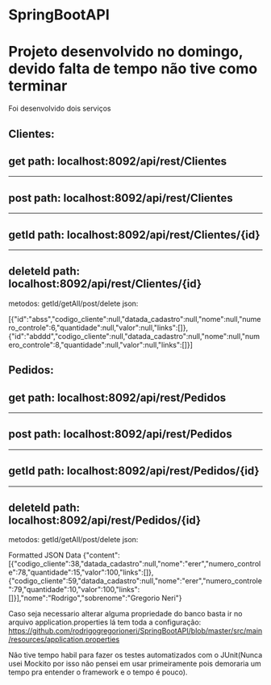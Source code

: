 # SpringBootAPI

# Projeto desenvolvido no domingo, devido falta de tempo não tive como terminar 

Foi desenvolvido dois serviços

Clientes:
-------------
get
path: localhost:8092/api/rest/Clientes
--------------
-------------
post
path: localhost:8092/api/rest/Clientes
--------------
-------------
getId
path: localhost:8092/api/rest/Clientes/{id}
--------------
-------------
deleteId
path: localhost:8092/api/rest/Clientes/{id}
--------------
metodos: getId/getAll/post/delete
json:  

[{"id":"abss","codigo_cliente":null,"datada_cadastro":null,"nome":null,"numero_controle":6,"quantidade":null,"valor":null,"links":[]},{"id":"abddd","codigo_cliente":null,"datada_cadastro":null,"nome":null,"numero_controle":8,"quantidade":null,"valor":null,"links":[]}]





Pedidos:
-------------
get
path: localhost:8092/api/rest/Pedidos
--------------
-------------
post
path: localhost:8092/api/rest/Pedidos
--------------
-------------
getId
path: localhost:8092/api/rest/Pedidos/{id}
--------------
-------------
deleteId
path: localhost:8092/api/rest/Pedidos/{id}
--------------
metodos: getId/getAll/post/delete
json:  

Formatted JSON Data
{"content":[{"codigo_cliente":38,"datada_cadastro":null,"nome":"erer","numero_controle":78,"quantidade":15,"valor":100,"links":[]},{"codigo_cliente":59,"datada_cadastro":null,"nome":"erer","numero_controle":79,"quantidade":10,"valor":100,"links":[]}],"nome":"Rodrigo","sobrenome":"Gregorio Neri"}



Caso seja necessario alterar alguma propriedade do banco basta ir no arquivo application.properties lá tem toda a configuração:
https://github.com/rodrigogregorioneri/SpringBootAPI/blob/master/src/main/resources/application.properties

Não tive tempo habil para fazer os testes automatizados com o JUnit(Nunca usei Mockito por isso não pensei em usar primeiramente pois demoraria um tempo pra entender o framework e o tempo é pouco).

